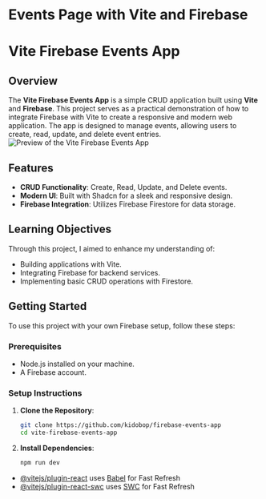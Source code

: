 # Events Page with Vite and Firebase

# Vite Firebase Events App

## Overview

The **Vite Firebase Events App** is a simple CRUD application built using **Vite** and **Firebase**. This project serves as a practical demonstration of how to integrate Firebase with Vite to create a responsive and modern web application. The app is designed to manage events, allowing users to create, read, update, and delete event entries.
![Preview of the Vite Firebase Events App](mevents/public/preview.jpeg)

## Features

- **CRUD Functionality**: Create, Read, Update, and Delete events.
- **Modern UI**: Built with Shadcn for a sleek and responsive design.
- **Firebase Integration**: Utilizes Firebase Firestore for data storage.

## Learning Objectives

Through this project, I aimed to enhance my understanding of:

- Building applications with Vite.
- Integrating Firebase for backend services.
- Implementing basic CRUD operations with Firestore.

## Getting Started

To use this project with your own Firebase setup, follow these steps:

### Prerequisites

- Node.js installed on your machine.
- A Firebase account.

### Setup Instructions

1. **Clone the Repository**:
   ```bash
   git clone https://github.com/kidobop/firebase-events-app
   cd vite-firebase-events-app
2. **Install Dependencies**:
    ```bash
    npm run dev


- [@vitejs/plugin-react](https://github.com/vitejs/vite-plugin-react/blob/main/packages/plugin-react/README.md) uses [Babel](https://babeljs.io/) for Fast Refresh
- [@vitejs/plugin-react-swc](https://github.com/vitejs/vite-plugin-react-swc) uses [SWC](https://swc.rs/) for Fast Refresh
